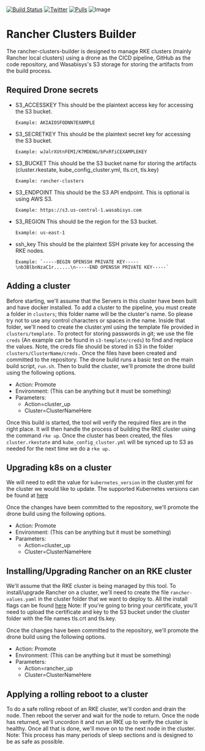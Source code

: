 [![Build Status](https://drone.support.tools/api/badges/SupportTools/rancher-cluster-builder/status.svg)](https://drone.support.tools/SupportTools/rancher-cluster-builder)
[![Twitter](https://img.shields.io/twitter/follow/cube8021?style=social&logo=twitter)](https://twitter.com/cube8021)
[![Pulls](https://img.shields.io/docker/pulls/supporttools/rancher-cluster-builder.svg)](https://hub.docker.com/r/supporttools/rancher-cluster-builder)
![Image](https://img.shields.io/docker/image-size/supporttools/rancher-cluster-builder)

Rancher Clusters Builder
========================

The rancher-clusters-builder is designed to manage RKE clusters (mainly Rancher local clusters) using a drone as the CICD pipeline, GitHub as the code repository, and Wasabisys's S3 storage for storing the artifacts from the build process.

## Required Drone secrets
- S3_ACCESSKEY
  This should be the plaintext access key for accessing the S3 bucket.
  ```
  Example: AKIAIOSFODNN7EXAMPLE
  ```

- S3_SECRETKEY
  This should be the plaintext secret key for accessing the S3 bucket.
  ```
  Example: wJalrXUtnFEMI/K7MDENG/bPxRfiCEXAMPLEKEY
  ```

- S3_BUCKET
  This should be the S3 bucket name for storing the artifacts (cluster.rkestate, kube_config_cluster.yml, tls.crt, tls.key)
  ```
  Example: rancher-clusters
  ```

- S3_ENDPOINT
  This should be the S3 API endpoint. This is optional is using AWS S3.
  ```
  Example: https://s3.us-central-1.wasabisys.com
  ```

- S3_REGION
  This should be the region for the S3 bucket.
  ```
  Example: us-east-1
  ```

- ssh_key
  This should be the plaintext SSH private key for accessing the RKE nodes.
  ```
  Example: `-----BEGIN OPENSSH PRIVATE KEY-----\nb3BlbnNzaC1r......\n-----END OPENSSH PRIVATE KEY-----`
  ```

## Adding a cluster
Before starting, we'll assume that the Servers in this cluster have been built and have docker installed. To add a cluster to the pipeline, you must create a folder in `clusters`; this folder name will be the cluster's name. So please try not to use any control characters or spaces in the name. Inside that folder, we'll need to create the cluster.yml using the template file provided in `clusters/template.` To protect for storing passwords in git; we use the file `creds` (An example can be found in `s3-template/creds`) to find and replace the values. Note, the creds file should be stored in S3 in the folder `clusters/ClusterName/creds.` Once the files have been created and committed to the repository. The drone build runs a basic test on the main build script, `run.sh`. Then to build the cluster, we'll promote the drone build using the following options.

- Action: Promote
- Environment: (This can be anything but it must be something)
- Parameters:
  - Action=cluster_up
  - Cluster=ClusterNameHere

Once this build is started, the tool will verify the required files are in the right place. It will then handle the process of building the RKE cluster using the command `rke up`. Once the cluster has been created, the files `cluster.rkestate` and `kube_config_cluster.yml` will be synced up to S3 as needed for the next time we do a `rke up.`

## Upgrading k8s on a cluster
We will need to edit the value for `kubernetes_version` in the cluster.yml for the cluster we would like to update. The supported Kubernetes versions can be found at [here](https://raw.githubusercontent.com/rancher/kontainer-driver-metadata/dev-v2.5/data/data.json)

Once the changes have been committed to the repository, we'll promote the drone build using the following options.

- Action: Promote
- Environment: (This can be anything but it must be something)
- Parameters:
  - Action=cluster_up
  - Cluster=ClusterNameHere

## Installing/Upgrading Rancher on an RKE cluster
We'll assume that the RKE cluster is being managed by this tool. To install/upgrade Rancher on a cluster, we'll need to create the file `rancher-values.yaml` in the cluster folder that we want to deploy to. All the install flags can be found [here](https://rancher.com/docs/rancher/v2.x/en/installation/install-rancher-on-k8s/) Note: If you're going to bring your certificate, you'll need to upload the certificate and key to the S3 bucket under the cluster folder with the file names tls.crt and tls.key.

Once the changes have been committed to the repository, we'll promote the drone build using the following options.

- Action: Promote
- Environment: (This can be anything but it must be something)
- Parameters:
  - Action=rancher_up
  - Cluster=ClusterNameHere

## Applying a rolling reboot to a cluster
To do a safe rolling reboot of an RKE cluster, we'll cordon and drain the node. Then reboot the server and wait for the node to return. Once the node has returned, we'll uncordon it and run an RKE up to verify the cluster is healthy. Once all that is done, we'll move on to the next node in the cluster. Note: This process has many periods of sleep sections and is designed to be as safe as possible.
